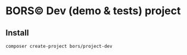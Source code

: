 # BORS© Dev (demo & tests) project

## Install

```bash
composer create-project bors/project-dev
```

